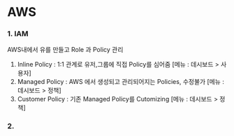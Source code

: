 # AWS

### 1. IAM
AWS내에서 유를 만들고 Role 과 Policy 관리
1) Inline Policy : 1:1 관계로 유저,그룹에 직접 Policy를 심어줌 [메뉴 : 데시보드 > 사용자]
2) Managed Policy : AWS 에서 생성되고 관리되어지는 Policies, 수정불가 [메뉴 : 데시보드 > 정책]
3) Customer Policy : 기존 Managed Policy를 Cutomizing [메뉴 : 데시보드 > 정책]

### 2.